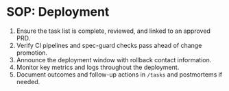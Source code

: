 # SOP: Deployment

1. Ensure the task list is complete, reviewed, and linked to an approved PRD.
2. Verify CI pipelines and spec-guard checks pass ahead of change promotion.
3. Announce the deployment window with rollback contact information.
4. Monitor key metrics and logs throughout the deployment.
5. Document outcomes and follow-up actions in `/tasks` and postmortems if needed.
